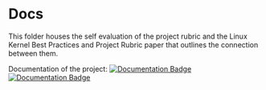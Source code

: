 # Docs

This folder houses the self evaluation of the project rubric and the Linux Kernel Best Practices and Project Rubric paper that outlines the connection between them.

Documentation of the project: [![Documentation Badge](https://img.shields.io/badge/API_Documentation-pdoc-blue.svg)](https://lemon-desert-093c6c80f.2.azurestaticapps.net/)
[![Documentation Badge](https://img.shields.io/badge/APP_Documentation-compodoc-blue.svg)](https://victorious-sky-08a81ed0f.2.azurestaticapps.net/)